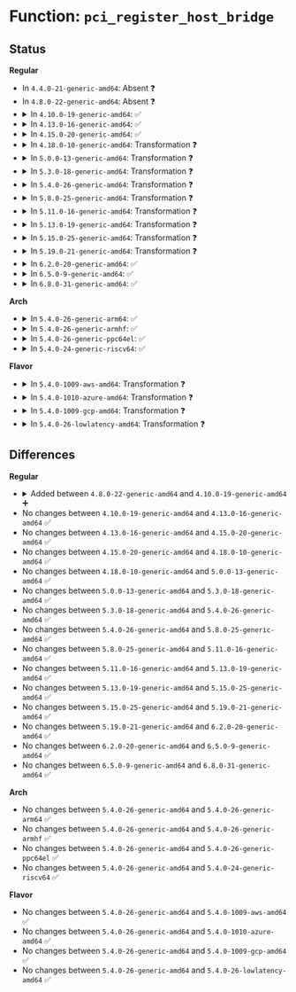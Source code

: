 # Function: <code>pci_register_host_bridge</code>

## Status
<b>Regular</b>
<ul>
<li>
In <code>4.4.0-21-generic-amd64</code>: Absent ❓
</li>
<li>
In <code>4.8.0-22-generic-amd64</code>: Absent ❓
</li>
<li>
<details>
<summary>In <code>4.10.0-19-generic-amd64</code>: ✅</summary>

```c
int pci_register_host_bridge(struct pci_host_bridge * bridge)
```

```json
{
  "name": "pci_register_host_bridge",
  "collision_type": "Unique Global",
  "inline_type": "No",
  "funcs": [
    {
      "addr": 18446744071583689808,
      "name": "pci_register_host_bridge",
      "external": true,
      "loc": "drivers/pci/probe.c:722",
      "file": "drivers/pci/probe.c",
      "inline": "seen, unknown",
      "caller_inline": [],
      "caller_func": [
        "drivers/pci/probe.c:pci_create_root_bus_msi"
      ]
    }
  ],
  "symbols": [
    {
      "addr": 18446744071583689808,
      "name": "pci_register_host_bridge",
      "section": ".text",
      "bind": "STB_GLOBAL",
      "size": 1079
    }
  ]
}
```
</details>
</li>
<li>
<details>
<summary>In <code>4.13.0-16-generic-amd64</code>: ✅</summary>

```c
int pci_register_host_bridge(struct pci_host_bridge * bridge)
```

```json
{
  "name": "pci_register_host_bridge",
  "collision_type": "Unique Static",
  "inline_type": "No",
  "funcs": [
    {
      "addr": 18446744071583730336,
      "name": "pci_register_host_bridge",
      "external": false,
      "loc": "drivers/pci/probe.c:749",
      "file": "drivers/pci/probe.c",
      "inline": "seen, unknown",
      "caller_inline": [],
      "caller_func": [
        "drivers/pci/probe.c:pci_scan_root_bus_bridge",
        "drivers/pci/probe.c:pci_scan_root_bus_bridge",
        "drivers/pci/probe.c:pci_create_root_bus"
      ]
    }
  ],
  "symbols": [
    {
      "addr": 18446744071583730336,
      "name": "pci_register_host_bridge",
      "section": ".text",
      "bind": "STB_LOCAL",
      "size": 1078
    }
  ]
}
```
</details>
</li>
<li>
<details>
<summary>In <code>4.15.0-20-generic-amd64</code>: ✅</summary>

```c
int pci_register_host_bridge(struct pci_host_bridge * bridge)
```

```json
{
  "name": "pci_register_host_bridge",
  "collision_type": "Unique Static",
  "inline_type": "No",
  "funcs": [
    {
      "addr": 18446744071583988432,
      "name": "pci_register_host_bridge",
      "external": false,
      "loc": "drivers/pci/probe.c:749",
      "file": "drivers/pci/probe.c",
      "inline": "seen, unknown",
      "caller_inline": [],
      "caller_func": [
        "drivers/pci/probe.c:pci_scan_root_bus_bridge",
        "drivers/pci/probe.c:pci_scan_root_bus_bridge",
        "drivers/pci/probe.c:pci_create_root_bus"
      ]
    }
  ],
  "symbols": [
    {
      "addr": 18446744071583988432,
      "name": "pci_register_host_bridge",
      "section": ".text",
      "bind": "STB_LOCAL",
      "size": 1078
    }
  ]
}
```
</details>
</li>
<li>
<details>
<summary>In <code>4.18.0-10-generic-amd64</code>: Transformation ❓</summary>

```c
int pci_register_host_bridge(struct pci_host_bridge * bridge)
```

```json
{
  "name": "pci_register_host_bridge",
  "collision_type": "Unique Static",
  "inline_type": "No",
  "funcs": [
    {
      "addr": 0,
      "name": "pci_register_host_bridge",
      "external": false,
      "loc": "drivers/pci/probe.c:773",
      "file": "drivers/pci/probe.c",
      "inline": "seen, unknown",
      "caller_inline": [],
      "caller_func": [
        "drivers/pci/probe.c:pci_scan_root_bus_bridge",
        "drivers/pci/probe.c:pci_scan_root_bus_bridge",
        "drivers/pci/probe.c:pci_create_root_bus"
      ]
    }
  ],
  "symbols": [
    {
      "addr": 18446744071584182656,
      "name": "pci_register_host_bridge",
      "section": ".text",
      "bind": "STB_LOCAL",
      "size": 1054
    },
    {
      "addr": 18446744071584187812,
      "name": "pci_register_host_bridge.cold.45",
      "section": ".text",
      "bind": "STB_LOCAL",
      "size": 20
    }
  ]
}
```
</details>
</li>
<li>
<details>
<summary>In <code>5.0.0-13-generic-amd64</code>: Transformation ❓</summary>

```c
int pci_register_host_bridge(struct pci_host_bridge * bridge)
```

```json
{
  "name": "pci_register_host_bridge",
  "collision_type": "Unique Static",
  "inline_type": "No",
  "funcs": [
    {
      "addr": 0,
      "name": "pci_register_host_bridge",
      "external": false,
      "loc": "drivers/pci/probe.c:773",
      "file": "drivers/pci/probe.c",
      "inline": "seen, unknown",
      "caller_inline": [],
      "caller_func": [
        "drivers/pci/probe.c:pci_scan_root_bus_bridge",
        "drivers/pci/probe.c:pci_scan_root_bus_bridge",
        "drivers/pci/probe.c:pci_create_root_bus"
      ]
    }
  ],
  "symbols": [
    {
      "addr": 18446744071584271360,
      "name": "pci_register_host_bridge",
      "section": ".text",
      "bind": "STB_LOCAL",
      "size": 1054
    },
    {
      "addr": 18446744071584276518,
      "name": "pci_register_host_bridge.cold.46",
      "section": ".text",
      "bind": "STB_LOCAL",
      "size": 20
    }
  ]
}
```
</details>
</li>
<li>
<details>
<summary>In <code>5.3.0-18-generic-amd64</code>: Transformation ❓</summary>

```c
int pci_register_host_bridge(struct pci_host_bridge * bridge)
```

```json
{
  "name": "pci_register_host_bridge",
  "collision_type": "Unique Static",
  "inline_type": "No",
  "funcs": [
    {
      "addr": 0,
      "name": "pci_register_host_bridge",
      "external": false,
      "loc": "drivers/pci/probe.c:830",
      "file": "drivers/pci/probe.c",
      "inline": "seen, unknown",
      "caller_inline": [],
      "caller_func": [
        "drivers/pci/probe.c:pci_scan_root_bus_bridge",
        "drivers/pci/probe.c:pci_scan_root_bus_bridge",
        "drivers/pci/probe.c:pci_create_root_bus"
      ]
    }
  ],
  "symbols": [
    {
      "addr": 18446744071584462096,
      "name": "pci_register_host_bridge",
      "section": ".text",
      "bind": "STB_LOCAL",
      "size": 673
    },
    {
      "addr": 18446744071584470206,
      "name": "pci_register_host_bridge.cold",
      "section": ".text",
      "bind": "STB_LOCAL",
      "size": 415
    }
  ]
}
```
</details>
</li>
<li>
<details>
<summary>In <code>5.4.0-26-generic-amd64</code>: Transformation ❓</summary>

```c
int pci_register_host_bridge(struct pci_host_bridge * bridge)
```

```json
{
  "name": "pci_register_host_bridge",
  "collision_type": "Unique Static",
  "inline_type": "No",
  "funcs": [
    {
      "addr": 0,
      "name": "pci_register_host_bridge",
      "external": false,
      "loc": "drivers/pci/probe.c:826",
      "file": "drivers/pci/probe.c",
      "inline": "seen, unknown",
      "caller_inline": [],
      "caller_func": [
        "drivers/pci/probe.c:pci_scan_root_bus_bridge",
        "drivers/pci/probe.c:pci_scan_root_bus_bridge",
        "drivers/pci/probe.c:pci_create_root_bus"
      ]
    }
  ],
  "symbols": [
    {
      "addr": 18446744071584597440,
      "name": "pci_register_host_bridge",
      "section": ".text",
      "bind": "STB_LOCAL",
      "size": 673
    },
    {
      "addr": 18446744071584605490,
      "name": "pci_register_host_bridge.cold",
      "section": ".text",
      "bind": "STB_LOCAL",
      "size": 415
    }
  ]
}
```
</details>
</li>
<li>
<details>
<summary>In <code>5.8.0-25-generic-amd64</code>: Transformation ❓</summary>

```c
int pci_register_host_bridge(struct pci_host_bridge * bridge)
```

```json
{
  "name": "pci_register_host_bridge",
  "collision_type": "Unique Static",
  "inline_type": "No",
  "funcs": [
    {
      "addr": 0,
      "name": "pci_register_host_bridge",
      "external": false,
      "loc": "drivers/pci/probe.c:870",
      "file": "drivers/pci/probe.c",
      "inline": "seen, unknown",
      "caller_inline": [],
      "caller_func": [
        "drivers/pci/probe.c:pci_scan_root_bus_bridge",
        "drivers/pci/probe.c:pci_scan_root_bus_bridge",
        "drivers/pci/probe.c:pci_create_root_bus"
      ]
    }
  ],
  "symbols": [
    {
      "addr": 18446744071585274608,
      "name": "pci_register_host_bridge",
      "section": ".text",
      "bind": "STB_LOCAL",
      "size": 680
    },
    {
      "addr": 18446744071585282587,
      "name": "pci_register_host_bridge.cold",
      "section": ".text",
      "bind": "STB_LOCAL",
      "size": 461
    }
  ]
}
```
</details>
</li>
<li>
<details>
<summary>In <code>5.11.0-16-generic-amd64</code>: Transformation ❓</summary>

```c
int pci_register_host_bridge(struct pci_host_bridge * bridge)
```

```json
{
  "name": "pci_register_host_bridge",
  "collision_type": "Unique Static",
  "inline_type": "No",
  "funcs": [
    {
      "addr": 0,
      "name": "pci_register_host_bridge",
      "external": false,
      "loc": "drivers/pci/probe.c:877",
      "file": "drivers/pci/probe.c",
      "inline": "seen, unknown",
      "caller_inline": [],
      "caller_func": [
        "drivers/pci/probe.c:pci_scan_root_bus_bridge",
        "drivers/pci/probe.c:pci_scan_root_bus_bridge",
        "drivers/pci/probe.c:pci_create_root_bus"
      ]
    }
  ],
  "symbols": [
    {
      "addr": 18446744071585433264,
      "name": "pci_register_host_bridge",
      "section": ".text",
      "bind": "STB_LOCAL",
      "size": 724
    },
    {
      "addr": 18446744071591393061,
      "name": "pci_register_host_bridge.cold",
      "section": ".text",
      "bind": "STB_LOCAL",
      "size": 475
    }
  ]
}
```
</details>
</li>
<li>
<details>
<summary>In <code>5.13.0-19-generic-amd64</code>: Transformation ❓</summary>

```c
int pci_register_host_bridge(struct pci_host_bridge * bridge)
```

```json
{
  "name": "pci_register_host_bridge",
  "collision_type": "Unique Static",
  "inline_type": "No",
  "funcs": [
    {
      "addr": 0,
      "name": "pci_register_host_bridge",
      "external": false,
      "loc": "drivers/pci/probe.c:895",
      "file": "drivers/pci/probe.c",
      "inline": "seen, unknown",
      "caller_inline": [],
      "caller_func": [
        "drivers/pci/probe.c:pci_scan_root_bus_bridge",
        "drivers/pci/probe.c:pci_scan_root_bus_bridge",
        "drivers/pci/probe.c:pci_create_root_bus"
      ]
    }
  ],
  "symbols": [
    {
      "addr": 18446744071585313472,
      "name": "pci_register_host_bridge",
      "section": ".text",
      "bind": "STB_LOCAL",
      "size": 743
    },
    {
      "addr": 18446744071591335243,
      "name": "pci_register_host_bridge.cold",
      "section": ".text",
      "bind": "STB_LOCAL",
      "size": 603
    }
  ]
}
```
</details>
</li>
<li>
<details>
<summary>In <code>5.15.0-25-generic-amd64</code>: Transformation ❓</summary>

```c
int pci_register_host_bridge(struct pci_host_bridge * bridge)
```

```json
{
  "name": "pci_register_host_bridge",
  "collision_type": "Unique Static",
  "inline_type": "No",
  "funcs": [
    {
      "addr": 0,
      "name": "pci_register_host_bridge",
      "external": false,
      "loc": "drivers/pci/probe.c:901",
      "file": "drivers/pci/probe.c",
      "inline": "seen, unknown",
      "caller_inline": [],
      "caller_func": [
        "drivers/pci/probe.c:pci_scan_root_bus_bridge",
        "drivers/pci/probe.c:pci_scan_root_bus_bridge",
        "drivers/pci/probe.c:pci_create_root_bus"
      ]
    }
  ],
  "symbols": [
    {
      "addr": 18446744071585769360,
      "name": "pci_register_host_bridge",
      "section": ".text",
      "bind": "STB_LOCAL",
      "size": 740
    },
    {
      "addr": 18446744071592361713,
      "name": "pci_register_host_bridge.cold",
      "section": ".text",
      "bind": "STB_LOCAL",
      "size": 603
    }
  ]
}
```
</details>
</li>
<li>
<details>
<summary>In <code>5.19.0-21-generic-amd64</code>: Transformation ❓</summary>

```c
int pci_register_host_bridge(struct pci_host_bridge * bridge)
```

```json
{
  "name": "pci_register_host_bridge",
  "collision_type": "Unique Static",
  "inline_type": "No",
  "funcs": [
    {
      "addr": 0,
      "name": "pci_register_host_bridge",
      "external": false,
      "loc": "drivers/pci/probe.c:883",
      "file": "drivers/pci/probe.c",
      "inline": "seen, unknown",
      "caller_inline": [],
      "caller_func": [
        "drivers/pci/probe.c:pci_scan_root_bus_bridge",
        "drivers/pci/probe.c:pci_scan_root_bus_bridge",
        "drivers/pci/probe.c:pci_create_root_bus"
      ]
    }
  ],
  "symbols": [
    {
      "addr": 18446744071586955024,
      "name": "pci_register_host_bridge",
      "section": ".text",
      "bind": "STB_LOCAL",
      "size": 764
    },
    {
      "addr": 18446744071594223943,
      "name": "pci_register_host_bridge.cold",
      "section": ".text",
      "bind": "STB_LOCAL",
      "size": 538
    }
  ]
}
```
</details>
</li>
<li>
<details>
<summary>In <code>6.2.0-20-generic-amd64</code>: ✅</summary>

```c
int pci_register_host_bridge(struct pci_host_bridge * bridge)
```

```json
{
  "name": "pci_register_host_bridge",
  "collision_type": "Unique Static",
  "inline_type": "No",
  "funcs": [
    {
      "addr": 18446744071588117280,
      "name": "pci_register_host_bridge",
      "external": false,
      "loc": "drivers/pci/probe.c:881",
      "file": "drivers/pci/probe.c",
      "inline": "seen, unknown",
      "caller_inline": [],
      "caller_func": [
        "drivers/pci/probe.c:pci_scan_root_bus_bridge",
        "drivers/pci/probe.c:pci_scan_root_bus_bridge",
        "drivers/pci/probe.c:pci_create_root_bus"
      ]
    }
  ],
  "symbols": [
    {
      "addr": 18446744071588117280,
      "name": "pci_register_host_bridge",
      "section": ".text",
      "bind": "STB_LOCAL",
      "size": 1349
    }
  ]
}
```
</details>
</li>
<li>
<details>
<summary>In <code>6.5.0-9-generic-amd64</code>: ✅</summary>

```c
int pci_register_host_bridge(struct pci_host_bridge * bridge)
```

```json
{
  "name": "pci_register_host_bridge",
  "collision_type": "Unique Static",
  "inline_type": "No",
  "funcs": [
    {
      "addr": 18446744071588392368,
      "name": "pci_register_host_bridge",
      "external": false,
      "loc": "drivers/pci/probe.c:881",
      "file": "drivers/pci/probe.c",
      "inline": "seen, unknown",
      "caller_inline": [],
      "caller_func": [
        "drivers/pci/probe.c:pci_scan_root_bus_bridge",
        "drivers/pci/probe.c:pci_scan_root_bus_bridge",
        "drivers/pci/probe.c:pci_create_root_bus"
      ]
    }
  ],
  "symbols": [
    {
      "addr": 18446744071588392368,
      "name": "pci_register_host_bridge",
      "section": ".text",
      "bind": "STB_LOCAL",
      "size": 1423
    }
  ]
}
```
</details>
</li>
<li>
<details>
<summary>In <code>6.8.0-31-generic-amd64</code>: ✅</summary>

```c
int pci_register_host_bridge(struct pci_host_bridge * bridge)
```

```json
{
  "name": "pci_register_host_bridge",
  "collision_type": "Unique Static",
  "inline_type": "No",
  "funcs": [
    {
      "addr": 18446744071588688352,
      "name": "pci_register_host_bridge",
      "external": false,
      "loc": "drivers/pci/probe.c:892",
      "file": "drivers/pci/probe.c",
      "inline": "seen, unknown",
      "caller_inline": [],
      "caller_func": [
        "drivers/pci/probe.c:pci_scan_root_bus_bridge",
        "drivers/pci/probe.c:pci_scan_root_bus_bridge",
        "drivers/pci/probe.c:pci_create_root_bus"
      ]
    }
  ],
  "symbols": [
    {
      "addr": 18446744071588688352,
      "name": "pci_register_host_bridge",
      "section": ".text",
      "bind": "STB_LOCAL",
      "size": 1423
    }
  ]
}
```
</details>
</li>
</ul>
<b>Arch</b>
<ul>
<li>
<details>
<summary>In <code>5.4.0-26-generic-arm64</code>: ✅</summary>

```c
int pci_register_host_bridge(struct pci_host_bridge * bridge)
```

```json
{
  "name": "pci_register_host_bridge",
  "collision_type": "Unique Static",
  "inline_type": "No",
  "funcs": [
    {
      "addr": 18446603336496839752,
      "name": "pci_register_host_bridge",
      "external": false,
      "loc": "drivers/pci/probe.c:826",
      "file": "drivers/pci/probe.c",
      "inline": "seen, unknown",
      "caller_inline": [],
      "caller_func": [
        "drivers/pci/probe.c:pci_scan_root_bus_bridge",
        "drivers/pci/probe.c:pci_scan_root_bus_bridge",
        "drivers/pci/probe.c:pci_create_root_bus"
      ]
    }
  ],
  "symbols": [
    {
      "addr": 18446603336496839752,
      "name": "pci_register_host_bridge",
      "section": ".text",
      "bind": "STB_LOCAL",
      "size": 872
    }
  ]
}
```
</details>
</li>
<li>
<details>
<summary>In <code>5.4.0-26-generic-armhf</code>: ✅</summary>

```c
int pci_register_host_bridge(struct pci_host_bridge * bridge)
```

```json
{
  "name": "pci_register_host_bridge",
  "collision_type": "Unique Static",
  "inline_type": "No",
  "funcs": [
    {
      "addr": 3230120156,
      "name": "pci_register_host_bridge",
      "external": false,
      "loc": "drivers/pci/probe.c:826",
      "file": "drivers/pci/probe.c",
      "inline": "seen, unknown",
      "caller_inline": [],
      "caller_func": [
        "drivers/pci/probe.c:pci_scan_root_bus_bridge",
        "drivers/pci/probe.c:pci_scan_root_bus_bridge",
        "drivers/pci/probe.c:pci_create_root_bus"
      ]
    }
  ],
  "symbols": [
    {
      "addr": 3230120156,
      "name": "pci_register_host_bridge",
      "section": ".text",
      "bind": "STB_LOCAL",
      "size": 920
    }
  ]
}
```
</details>
</li>
<li>
<details>
<summary>In <code>5.4.0-26-generic-ppc64el</code>: ✅</summary>

```c
int pci_register_host_bridge(struct pci_host_bridge * bridge)
```

```json
{
  "name": "pci_register_host_bridge",
  "collision_type": "Unique Static",
  "inline_type": "No",
  "funcs": [
    {
      "addr": 13835058055290914816,
      "name": "pci_register_host_bridge",
      "external": false,
      "loc": "drivers/pci/probe.c:826",
      "file": "drivers/pci/probe.c",
      "inline": "seen, unknown",
      "caller_inline": [],
      "caller_func": [
        "drivers/pci/probe.c:pci_scan_root_bus_bridge",
        "drivers/pci/probe.c:pci_scan_root_bus_bridge",
        "drivers/pci/probe.c:pci_create_root_bus"
      ]
    }
  ],
  "symbols": [
    {
      "addr": 13835058055290914816,
      "name": "pci_register_host_bridge",
      "section": ".text",
      "bind": "STB_LOCAL",
      "size": 1220
    }
  ]
}
```
</details>
</li>
<li>
<details>
<summary>In <code>5.4.0-24-generic-riscv64</code>: ✅</summary>

```c
int pci_register_host_bridge(struct pci_host_bridge * bridge)
```

```json
{
  "name": "pci_register_host_bridge",
  "collision_type": "Unique Static",
  "inline_type": "No",
  "funcs": [
    {
      "addr": 18446743936275544996,
      "name": "pci_register_host_bridge",
      "external": false,
      "loc": "drivers/pci/probe.c:826",
      "file": "drivers/pci/probe.c",
      "inline": "seen, unknown",
      "caller_inline": [],
      "caller_func": [
        "drivers/pci/probe.c:pci_scan_root_bus_bridge",
        "drivers/pci/probe.c:pci_scan_root_bus_bridge",
        "drivers/pci/probe.c:pci_create_root_bus"
      ]
    }
  ],
  "symbols": [
    {
      "addr": 18446743936275544996,
      "name": "pci_register_host_bridge",
      "section": ".text",
      "bind": "STB_LOCAL",
      "size": 832
    }
  ]
}
```
</details>
</li>
</ul>
<b>Flavor</b>
<ul>
<li>
<details>
<summary>In <code>5.4.0-1009-aws-amd64</code>: Transformation ❓</summary>

```c
int pci_register_host_bridge(struct pci_host_bridge * bridge)
```

```json
{
  "name": "pci_register_host_bridge",
  "collision_type": "Unique Static",
  "inline_type": "No",
  "funcs": [
    {
      "addr": 0,
      "name": "pci_register_host_bridge",
      "external": false,
      "loc": "drivers/pci/probe.c:826",
      "file": "drivers/pci/probe.c",
      "inline": "seen, unknown",
      "caller_inline": [],
      "caller_func": [
        "drivers/pci/probe.c:pci_scan_root_bus_bridge",
        "drivers/pci/probe.c:pci_scan_root_bus_bridge",
        "drivers/pci/probe.c:pci_create_root_bus"
      ]
    }
  ],
  "symbols": [
    {
      "addr": 18446744071584549600,
      "name": "pci_register_host_bridge",
      "section": ".text",
      "bind": "STB_LOCAL",
      "size": 673
    },
    {
      "addr": 18446744071584557650,
      "name": "pci_register_host_bridge.cold",
      "section": ".text",
      "bind": "STB_LOCAL",
      "size": 415
    }
  ]
}
```
</details>
</li>
<li>
<details>
<summary>In <code>5.4.0-1010-azure-amd64</code>: Transformation ❓</summary>

```c
int pci_register_host_bridge(struct pci_host_bridge * bridge)
```

```json
{
  "name": "pci_register_host_bridge",
  "collision_type": "Unique Static",
  "inline_type": "No",
  "funcs": [
    {
      "addr": 0,
      "name": "pci_register_host_bridge",
      "external": false,
      "loc": "drivers/pci/probe.c:826",
      "file": "drivers/pci/probe.c",
      "inline": "seen, unknown",
      "caller_inline": [],
      "caller_func": [
        "drivers/pci/probe.c:pci_scan_root_bus_bridge",
        "drivers/pci/probe.c:pci_scan_root_bus_bridge",
        "drivers/pci/probe.c:pci_create_root_bus"
      ]
    }
  ],
  "symbols": [
    {
      "addr": 18446744071584477760,
      "name": "pci_register_host_bridge",
      "section": ".text",
      "bind": "STB_LOCAL",
      "size": 673
    },
    {
      "addr": 18446744071584485810,
      "name": "pci_register_host_bridge.cold",
      "section": ".text",
      "bind": "STB_LOCAL",
      "size": 415
    }
  ]
}
```
</details>
</li>
<li>
<details>
<summary>In <code>5.4.0-1009-gcp-amd64</code>: Transformation ❓</summary>

```c
int pci_register_host_bridge(struct pci_host_bridge * bridge)
```

```json
{
  "name": "pci_register_host_bridge",
  "collision_type": "Unique Static",
  "inline_type": "No",
  "funcs": [
    {
      "addr": 0,
      "name": "pci_register_host_bridge",
      "external": false,
      "loc": "drivers/pci/probe.c:826",
      "file": "drivers/pci/probe.c",
      "inline": "seen, unknown",
      "caller_inline": [],
      "caller_func": [
        "drivers/pci/probe.c:pci_scan_root_bus_bridge",
        "drivers/pci/probe.c:pci_scan_root_bus_bridge",
        "drivers/pci/probe.c:pci_create_root_bus"
      ]
    }
  ],
  "symbols": [
    {
      "addr": 18446744071584547600,
      "name": "pci_register_host_bridge",
      "section": ".text",
      "bind": "STB_LOCAL",
      "size": 673
    },
    {
      "addr": 18446744071584555650,
      "name": "pci_register_host_bridge.cold",
      "section": ".text",
      "bind": "STB_LOCAL",
      "size": 415
    }
  ]
}
```
</details>
</li>
<li>
<details>
<summary>In <code>5.4.0-26-lowlatency-amd64</code>: Transformation ❓</summary>

```c
int pci_register_host_bridge(struct pci_host_bridge * bridge)
```

```json
{
  "name": "pci_register_host_bridge",
  "collision_type": "Unique Static",
  "inline_type": "No",
  "funcs": [
    {
      "addr": 0,
      "name": "pci_register_host_bridge",
      "external": false,
      "loc": "drivers/pci/probe.c:826",
      "file": "drivers/pci/probe.c",
      "inline": "seen, unknown",
      "caller_inline": [],
      "caller_func": [
        "drivers/pci/probe.c:pci_scan_root_bus_bridge",
        "drivers/pci/probe.c:pci_scan_root_bus_bridge",
        "drivers/pci/probe.c:pci_create_root_bus"
      ]
    }
  ],
  "symbols": [
    {
      "addr": 18446744071584655344,
      "name": "pci_register_host_bridge",
      "section": ".text",
      "bind": "STB_LOCAL",
      "size": 673
    },
    {
      "addr": 18446744071584663394,
      "name": "pci_register_host_bridge.cold",
      "section": ".text",
      "bind": "STB_LOCAL",
      "size": 415
    }
  ]
}
```
</details>
</li>
</ul>

## Differences
<b>Regular</b>
<ul>
<li>
<details>
<summary>Added between <code>4.8.0-22-generic-amd64</code> and <code>4.10.0-19-generic-amd64</code> ➕</summary>

```c
int pci_register_host_bridge(struct pci_host_bridge * bridge)
```
</details>
</li>
<li>
No changes between <code>4.10.0-19-generic-amd64</code> and <code>4.13.0-16-generic-amd64</code> ✅
</li>
<li>
No changes between <code>4.13.0-16-generic-amd64</code> and <code>4.15.0-20-generic-amd64</code> ✅
</li>
<li>
No changes between <code>4.15.0-20-generic-amd64</code> and <code>4.18.0-10-generic-amd64</code> ✅
</li>
<li>
No changes between <code>4.18.0-10-generic-amd64</code> and <code>5.0.0-13-generic-amd64</code> ✅
</li>
<li>
No changes between <code>5.0.0-13-generic-amd64</code> and <code>5.3.0-18-generic-amd64</code> ✅
</li>
<li>
No changes between <code>5.3.0-18-generic-amd64</code> and <code>5.4.0-26-generic-amd64</code> ✅
</li>
<li>
No changes between <code>5.4.0-26-generic-amd64</code> and <code>5.8.0-25-generic-amd64</code> ✅
</li>
<li>
No changes between <code>5.8.0-25-generic-amd64</code> and <code>5.11.0-16-generic-amd64</code> ✅
</li>
<li>
No changes between <code>5.11.0-16-generic-amd64</code> and <code>5.13.0-19-generic-amd64</code> ✅
</li>
<li>
No changes between <code>5.13.0-19-generic-amd64</code> and <code>5.15.0-25-generic-amd64</code> ✅
</li>
<li>
No changes between <code>5.15.0-25-generic-amd64</code> and <code>5.19.0-21-generic-amd64</code> ✅
</li>
<li>
No changes between <code>5.19.0-21-generic-amd64</code> and <code>6.2.0-20-generic-amd64</code> ✅
</li>
<li>
No changes between <code>6.2.0-20-generic-amd64</code> and <code>6.5.0-9-generic-amd64</code> ✅
</li>
<li>
No changes between <code>6.5.0-9-generic-amd64</code> and <code>6.8.0-31-generic-amd64</code> ✅
</li>
</ul>
<b>Arch</b>
<ul>
<li>
No changes between <code>5.4.0-26-generic-amd64</code> and <code>5.4.0-26-generic-arm64</code> ✅
</li>
<li>
No changes between <code>5.4.0-26-generic-amd64</code> and <code>5.4.0-26-generic-armhf</code> ✅
</li>
<li>
No changes between <code>5.4.0-26-generic-amd64</code> and <code>5.4.0-26-generic-ppc64el</code> ✅
</li>
<li>
No changes between <code>5.4.0-26-generic-amd64</code> and <code>5.4.0-24-generic-riscv64</code> ✅
</li>
</ul>
<b>Flavor</b>
<ul>
<li>
No changes between <code>5.4.0-26-generic-amd64</code> and <code>5.4.0-1009-aws-amd64</code> ✅
</li>
<li>
No changes between <code>5.4.0-26-generic-amd64</code> and <code>5.4.0-1010-azure-amd64</code> ✅
</li>
<li>
No changes between <code>5.4.0-26-generic-amd64</code> and <code>5.4.0-1009-gcp-amd64</code> ✅
</li>
<li>
No changes between <code>5.4.0-26-generic-amd64</code> and <code>5.4.0-26-lowlatency-amd64</code> ✅
</li>
</ul>
